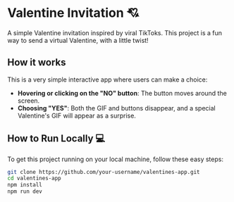 # Valentine Invitation 💘

A simple Valentine invitation inspired by viral TikToks. This project is a fun way to send a virtual Valentine, with a little twist!

## How it works 

This is a very simple interactive app where users can make a choice:

- **Hovering or clicking on the "NO" button**: The button moves around the screen.
- **Choosing "YES"**: Both the GIF and buttons disappear, and a special Valentine's GIF will appear as a surprise.

## How to Run Locally 💻

To get this project running on your local machine, follow these easy steps:

```bash
git clone https://github.com/your-username/valentines-app.git
cd valentines-app
npm install
npm run dev
